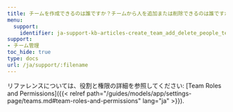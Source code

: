 ```yaml
---
title: チームを作成できるのは誰ですか？チームから人を追加または削除できるのは誰ですか？プロジェクトを削除できるのは誰ですか？
menu:
  support:
    identifier: ja-support-kb-articles-create_team_add_delete_people_team
support:
- チーム管理
toc_hide: true
type: docs
url: /ja/support/:filename
---
```


リファレンスについては、役割と権限の詳細を参照してください: [Team Roles and Permissions]({{< relref path="/guides/models/app/settings-page/teams.md#team-roles-and-permissions" lang="ja" >}}).